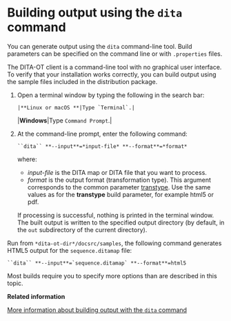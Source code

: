 # Building output using the `dita` command

You can generate output using the `dita` command-line tool. Build parameters can be specified on the command line or with `.properties` files.

The DITA-OT client is a command-line tool with no graphical user interface. To verify that your installation works correctly, you can build output using the sample files included in the distribution package.

1.  Open a terminal window by typing the following in the search bar:

        |**Linux or macOS **|Type `Terminal`.|
    |**Windows**|Type `Command Prompt`.|

2.  At the command-line prompt, enter the following command:

    ```syntax-bash
    ``dita`` **--input**=*input-file* **--format**=*format* 
    ```

    where:

    -   *input-file* is the DITA map or DITA file that you want to process.
    -   *format* is the output format \(transformation type\). This argument corresponds to the common parameter [transtype](parameters-base.md#transtype). Use the same values as for the **transtype** build parameter, for example html5 or pdf.

    If processing is successful, nothing is printed in the terminal window. The built output is written to the specified output directory \(by default, in the `out` subdirectory of the current directory\).


Run from `*dita-ot-dir*/docsrc/samples`, the following command generates HTML5 output for the `sequence.ditamap` file:

```
``dita`` **--input**=`sequence.ditamap` **--format**=html5
```

Most builds require you to specify more options than are described in this topic.

**Related information**  


[More information about building output with the `dita` command](build-using-dita-command.md)

